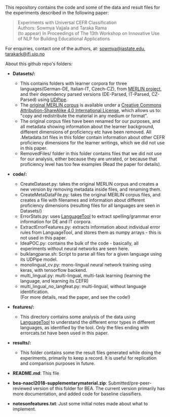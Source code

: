 This repository contains the code and some of the data and result files for the experiments described in the following paper:

> Experiments with Universal CEFR Classification  
> Authors: Sowmya Vajjala and Taraka Rama  
> (to appear) In Proceedings of The 13th Workshop on Innovative Use of NLP for Building Educational Applications

For enquiries, contact one of the authors, at:
sowmya@iastate.edu, tarakark@ifi.uio.no

About this github repo's folders:  
  
- **Datasets/:**  
  * This contains folders with learner corpora for three languages(German-DE, Italian-IT, Czech-CZ), from [MERLIN project](http://www.merlin-platform.eu/), and their dependency parsed versions (DE-Parsed, IT-Parsed, CZ-Parsed) using [UDPipe](http://ufal.mff.cuni.cz/udpipe).
  * The [original MERLIN corpus](http://www.merlin-platform.eu/C_data.php) is available under a [Creative Commons Attribution-ShareAlike 4.0 International License](https://creativecommons.org/licenses/by-sa/4.0/), which allows us to: "copy and redistribute the material in any medium or format".
  * The original corpus files have been renamed for our purposes, and all metadata showing information about the learner background, different dimensions of proficiency etc have been removed. All .Metadata.txt files in this folder contain information about other CEFR proficiency dimensions for the learner writings, which we did not use in this paper.
  * RemovedFiles/ folder in this folder contains files that we did not use for our analysis, either because they are unrated, or because that proficiency level has too few examples (Read the paper for details).

- **code/:**
  * CreateDataset.py: takes the original MERLIN corpus and creates a new version by removing metadata inside files, and renaming them.
  * CreateMetaDataFile.py: takes the original MERLIN corpus files, and creates a file with filenames and information about
different proficiency dimensions (resulting files for all languages are seen in Datasets/)
  * ErrorStats.py: uses [LanguageTool](https://languagetool.org/) to extract spelling/grammar error information for DE and IT corpora.
  * ExtractErrorFeatures.py: extracts information about individual error rules from LanguageTool, and stores them as numpy arrays - this is not used in this paper.
  * IdeaPOC.py: contains the bulk of the code - basically, all experiments without neural networks are seen here. 
  * bulklangparse.sh: Script to parse all files for a given language using its UDPipe model.  
  * monolingual_cv.py: mono-lingual neural network training using keras, with tensorflow backend.
  * multi_lingual.py: multi-lingual, multi-task learning (learning the language, and learning its CEFR)
  * multi_lingual_no_langfeat.py: multi-lingual, without language identification.  
  (For more details, read the paper, and see the code!)

- **features/:**
  * This directory contains some analysis of the data using [LanguageTool](https://languagetool.org/) to understand the different error types in different languages, as identified by the tool. Only the files ending with errorcats.txt have been used in this paper.

- **results/:**
  * This folder contains some the result files generated while doing the experiments, primarily to keep a record. It is useful for replication and comparison purposes in future.

- **README.md**: This file  

- **bea-naacl2018-supplementarymaterial.zip**: Submitted/pre-peer-reviewed version of this folder for BEA. The current version primarily has more documentation, and added code for baseline classifiers.

- **notesonfeatures.txt**: Just some initial notes made about what to implement.



